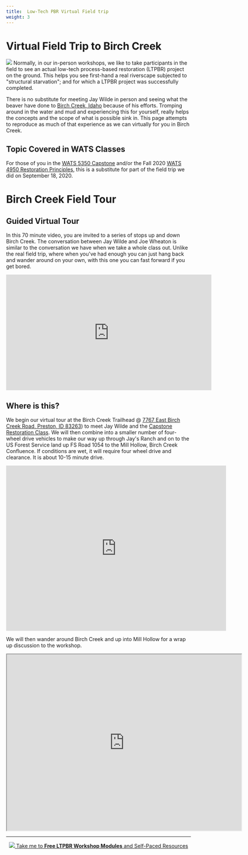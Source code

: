```yaml
---
title:  Low-Tech PBR Virtual Field trip
weight: 3
---
```

#  Virtual Field Trip to Birch Creek

<img class="float-right" src="{{ site.baseurl }}/assets/images/people/Wilde_round.png">
Normally, in our in-person workshops, we like to take participants in the field to see an actual low-tech process-based restoration (LTPBR) project on the ground. This helps you see first-hand a real riverscape subjected to "structural starvation"; and for which a LTPBR project was successfully completed. 

There is no substitute for meeting Jay Wilde in person and seeing what the beaver have done to [Birch Creek, Idaho](http://capstone.restoration.usu.edu/Course_Topics/WATS_5350/Low-Tech/Projects/birch/) because of his efforts. Tromping around in the water and mud and experiencing this for yourself, really helps the concepts and the scope of what is possible sink in. This page attempts to reproduce as much of that experience as we can virtually for you in Birch Creek. 

## Topic Covered in WATS Classes
For those of you in the [WATS 5350 Capstone](http://capstone.restoration.usu.edu/Course_Topics/WATS_5350/) and/or the Fall 2020 [WATS 4950 Restoration Principles](https://usu.instructure.com/courses/595865), this is a substitute for part of the field trip we did on September 18, 2020. 

# Birch Creek Field Tour
## Guided Virtual Tour
In this 70 minute video, you are invited to a series of stops up and down Birch Creek. The conversation between Jay Wilde and Joe Wheaton is similar to the conversation we have when we take a whole class out.  Unlike the real field trip, where when you've had enough you can just hang back and wander around on your own, with this one you can fast forward if you get bored.  

<div class="responsive-embed">
<iframe width="560" height="315" src="https://www.youtube.com/embed/WH7lBV9LIbo" frameborder="0" allow="accelerometer; autoplay; clipboard-write; encrypted-media; gyroscope; picture-in-picture" allowfullscreen></iframe>
</div>

## Where is this?
We begin our virtual tour at the Birch Creek Trailhead  @ [7767 East Birch Creek Road, Preston, ID 83263](https://goo.gl/maps/BWc2nGndi6Fs1paZ6)) to meet Jay Wilde and the [Capstone Restoration Class](http://capstone.restoration.usu.edu). We will then combine into a smaller number of four-wheel drive vehicles to make our way up through Jay's Ranch and on to the US Forest Service land up FS Road 1054 to the Mill Hollow, Birch Creek Confluence. If conditions are wet, it will require four wheel drive and clearance. It is about 10-15 minute drive. 

<div class="responsive-embed">
	<iframe src="https://www.google.com/maps/embed?pb=!1m24!1m12!1m3!1d26632.5728905435!2d-111.69198839086701!3d42.21377395577602!2m3!1f0!2f0!3f0!3m2!1i1024!2i768!4f13.1!4m9!3e0!4m3!3m2!1d42.2025112!2d-111.6565411!4m3!3m2!1d42.2247901!2d-111.69438369999999!5e1!3m2!1sen!2sus!4v1570292427872!5m2!1sen!2sus" width="600" height="450" frameborder="0" style="border:0;" allowfullscreen=""></iframe>
</div>

We will then wander around Birch Creek and up into Mill Hollow for a wrap up discussion to the workshop. 

<div class="responsive-embed">
	<iframe src="https://www.google.com/maps/d/embed?mid=1ITko2FHcPTHXgJQuinNKma6c5Ij8y4lB" width="640" height="480"></iframe>
</div>

----



<div align="center">
<a class=" button hollow" href="{{ site.baseurl }}/workshops/2020/SGI/#course-materials"><img src="{{ site.baseurl }}/assets/images/PBR-LT_round_30.png">  Take me to <b>Free LTPBR Workshop Modules</b> and Self-Paced Resources  <i class="fa fa-graduation-cap"></i>  </a>
</div>